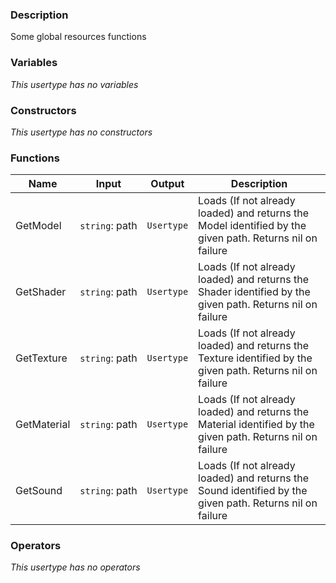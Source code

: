 ### Description
Some global resources functions

### Variables
_This usertype has no variables_

### Constructors
_This usertype has no constructors_

### Functions
|Name|Input|Output|Description|
|-|-|-|-|
|GetModel|`string`:&nbsp;path<br>|`Usertype`|Loads (If not already loaded) and returns the Model identified by the given path. Returns nil on failure|
|GetShader|`string`:&nbsp;path<br>|`Usertype`|Loads (If not already loaded) and returns the Shader identified by the given path. Returns nil on failure|
|GetTexture|`string`:&nbsp;path<br>|`Usertype`|Loads (If not already loaded) and returns the Texture identified by the given path. Returns nil on failure|
|GetMaterial|`string`:&nbsp;path<br>|`Usertype`|Loads (If not already loaded) and returns the Material identified by the given path. Returns nil on failure|
|GetSound|`string`:&nbsp;path<br>|`Usertype`|Loads (If not already loaded) and returns the Sound identified by the given path. Returns nil on failure|

### Operators
_This usertype has no operators_